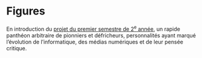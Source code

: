 # Figures

En introduction du [projet du premier semestre de 2<sup>e</sup> année](../../projets/figures), un rapide panthéon arbitraire de pionniers et défricheurs, personnalités ayant marqué l’évolution de l’informatique, des médias numériques et de leur pensée critique.

